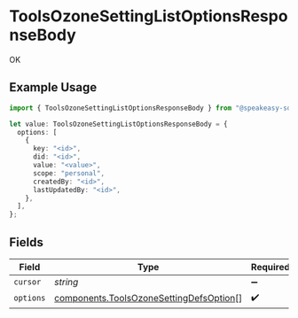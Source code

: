 # ToolsOzoneSettingListOptionsResponseBody

OK

## Example Usage

```typescript
import { ToolsOzoneSettingListOptionsResponseBody } from "@speakeasy-sdks/bluesky/models/operations";

let value: ToolsOzoneSettingListOptionsResponseBody = {
  options: [
    {
      key: "<id>",
      did: "<id>",
      value: "<value>",
      scope: "personal",
      createdBy: "<id>",
      lastUpdatedBy: "<id>",
    },
  ],
};
```

## Fields

| Field                                                                                              | Type                                                                                               | Required                                                                                           | Description                                                                                        |
| -------------------------------------------------------------------------------------------------- | -------------------------------------------------------------------------------------------------- | -------------------------------------------------------------------------------------------------- | -------------------------------------------------------------------------------------------------- |
| `cursor`                                                                                           | *string*                                                                                           | :heavy_minus_sign:                                                                                 | N/A                                                                                                |
| `options`                                                                                          | [components.ToolsOzoneSettingDefsOption](../../models/components/toolsozonesettingdefsoption.md)[] | :heavy_check_mark:                                                                                 | N/A                                                                                                |